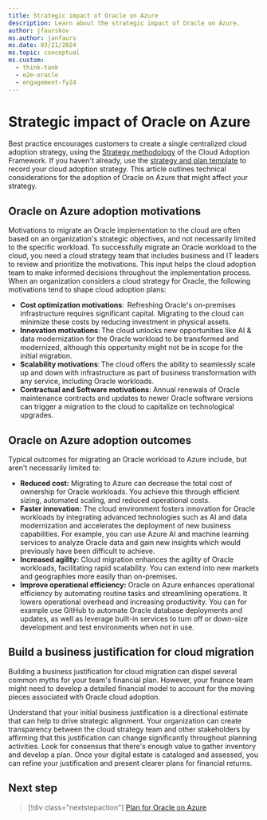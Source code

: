 ```yaml
---
title: Strategic impact of Oracle on Azure
description: Learn about the strategic impact of Oracle on Azure.
author: jfaurskov
ms.author: janfaurs
ms.date: 03/21/2024
ms.topic: conceptual
ms.custom: 
  - think-tank
  - e2e-oracle
  - engagement-fy24
--- 
```


# Strategic impact of Oracle on Azure

Best practice encourages customers to create a single centralized cloud adoption strategy, using the [Strategy methodology](/azure/cloud-adoption-framework/strategy) of the Cloud Adoption Framework. If you haven't already, use the [strategy and plan template](https://raw.githubusercontent.com/microsoft/CloudAdoptionFramework/main/plan/cloud-adoption-framework-strategy-and-plan-template.docx) to record your cloud adoption strategy. This article outlines technical considerations for the adoption of Oracle on Azure that might affect your strategy.

## Oracle on Azure adoption motivations

Motivations to migrate an Oracle implementation to the cloud are often based on an organization's strategic objectives, and not necessarily limited to the specific workload. To successfully migrate an Oracle workload to the cloud, you need a cloud strategy team that includes business and IT leaders to review and prioritize the motivations. This input helps the cloud adoption team to make informed decisions throughout the implementation process. When an organization considers a cloud strategy for Oracle, the following motivations tend to shape cloud adoption plans:

- **Cost optimization motivations**:  Refreshing Oracle's on-premises infrastructure requires significant capital. Migrating to the cloud can minimize these costs by reducing investment in physical assets.
- **Innovation motivations**: The cloud unlocks new opportunities like AI & data modernization for the Oracle workload to be transformed and modernized, although this opportunity might not be in scope for the initial migration.
- **Scalability motivations**: The cloud offers the ability to seamlessly scale up and down with infrastructure as part of business transformation with any service, including Oracle workloads.
- **Contractual and Software motivations**: Annual renewals of Oracle maintenance contracts and updates to newer Oracle software versions can trigger a migration to the cloud to capitalize on technological upgrades.  

## Oracle on Azure adoption outcomes

Typical outcomes for migrating an Oracle workload to Azure include, but aren't necessarily limited to:

- **Reduced cost:** Migrating to Azure can decrease the total cost of ownership for Oracle workloads. You achieve this through efficient sizing, automated scaling, and reduced operational costs.
- **Faster innovation:** The cloud environment fosters innovation for Oracle workloads by integrating advanced technologies such as AI and data modernization and accelerates the deployment of new business capabilities. For example, you can use Azure AI and machine learning services to analyze Oracle data and gain new insights which would previously have been difficult to achieve.
- **Increased agility:** Cloud migration enhances the agility of Oracle workloads, facilitating rapid scalability. You can extend into new markets and geographies more easily than on-premises.
- **Improve operational efficiency:** Oracle on Azure enhances operational efficiency by automating routine tasks and streamlining operations. It lowers operational overhead and increasing productivity. You can for example use GitHub to automate Oracle database deployments and updates, as well as leverage built-in services to turn off or down-size development and test environments when not in use.

## Build a business justification for cloud migration

Building a business justification for cloud migration can dispel several common myths for your team's financial plan. However, your finance team might need to develop a detailed financial model to account for the moving pieces associated with Oracle cloud adoption.

Understand that your initial business justification is a directional estimate that can help to drive strategic alignment. Your organization can create transparency between the cloud strategy team and other stakeholders by affirming that this justification can change significantly throughout planning activities. Look for consensus that there's enough value to gather inventory and develop a plan. Once your digital estate is cataloged and assessed, you can refine your justification and present clearer plans for financial returns.

## Next step

> [!div class="nextstepaction"]
> [Plan for Oracle on Azure](oracle-landing-zone-plan.md)

